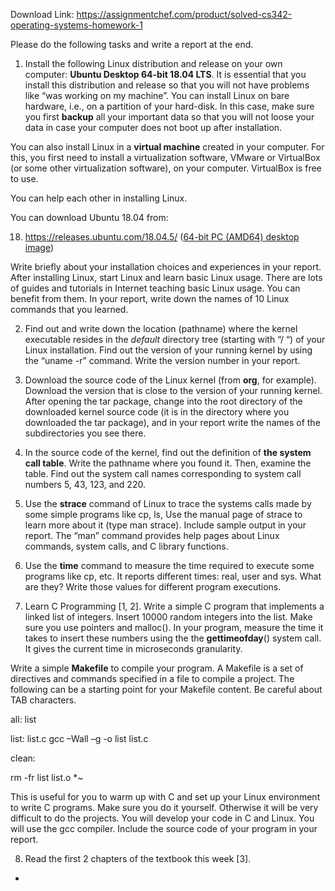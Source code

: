 Download Link: https://assignmentchef.com/product/solved-cs342-operating-systems-homework-1
<br>



Please do the following tasks and write a report at the end.




<ol>

 <li>Install the following Linux distribution and release on your own computer: <strong>Ubuntu Desktop 64-bit 18.04 LTS</strong>. It is essential that you install this distribution and release so that you will not have problems  like “was working on my machine”.  You can install Linux on bare hardware, i.e., on a partition of your hard-disk. In this case, make sure you first <strong>backup</strong> all your important data so that you will not loose your data in case your computer does not boot up after installation.</li>

</ol>




You can also install Linux in a <strong>virtual machine</strong> created in your computer. For this, you first need to install a virtualization software, VMware or VirtualBox (or some other virtualization software), on your computer. VirtualBox is free to use.




You can help each other in installing Linux.




You can download Ubuntu 18.04 from:

<ol start="18">

 <li><u>https://releases.ubuntu.com/18.04.5/</u> (<u>64-bit PC (AMD64) desktop image</u>)</li>

</ol>




Write briefly about your installation choices and experiences in your report. After installing Linux, start Linux and learn basic Linux usage. There are lots of guides and tutorials in Internet teaching basic Linux usage. You can benefit from them.  In your report, write down the names of 10 Linux commands that you learned.




<ol start="2">

 <li>Find out and write down the location (pathname) where the kernel executable resides  in the  <em>default</em> directory tree (starting with “/ “) of your Linux installation. Find out the version of your running kernel by using the “uname -r” command. Write the version number in your report.</li>

</ol>




<ol start="3">

 <li>Download the source code of the Linux kernel (from <strong>org</strong>, for example). Download the version that is close to the version of your running kernel. After opening the tar package, change into the root directory of the downloaded kernel source code (it is in the directory where you downloaded the tar package),  and in your report write the names of the subdirectories you see there.</li>

</ol>




<ol start="4">

 <li>In the source code of the kernel, find out the definition of <strong>the system call table</strong>. Write the pathname where you found it. Then, examine the table. Find out the system call names corresponding to system call numbers 5, 43, 123, and 220.</li>

</ol>




<ol start="5">

 <li>Use the <strong>strace</strong> command of Linux to trace the systems calls made by some simple programs like cp, ls, Use the manual page of strace  to learn  more about it (type  man strace). Include sample output in your report. The “man” command provides help pages about Linux commands, system calls,  and C library functions.</li>

</ol>




<ol start="6">

 <li>Use the <strong>time</strong> command to measure the time required to execute some programs like cp, etc. It reports different times: real, user  and sys.  What are they?  Write those values for different program executions.</li>

</ol>




<ol start="7">

 <li>Learn C Programming [1, 2]. Write a simple C program that implements a linked list of integers. Insert 10000 random integers into the list. Make sure you use pointers and malloc(). In your program, measure the time it takes to insert these numbers using the the <strong>gettimeofday</strong>() system call. It gives the current time in microseconds granularity.</li>

</ol>




Write a simple <strong>Makefile</strong> to compile your program. A Makefile is a set of directives and commands specified in a file to compile a project.  The following can be a starting point for your Makefile content. Be careful about TAB characters.

all: list

list: list.c gcc –Wall –g  -o list list.c

clean:

rm -fr list list.o *~




This is useful for you to warm up with C and set up your Linux environment to write C programs. Make sure you do it yourself. Otherwise it will be very difficult to do the projects. You will develop your code in C and  Linux. You will use the gcc compiler.   Include the source code of your program in your report.




<ol start="8">

 <li>Read the first 2 chapters of the textbook this week [3].</li>

</ol>













<ul>

 <li></li>

</ul>